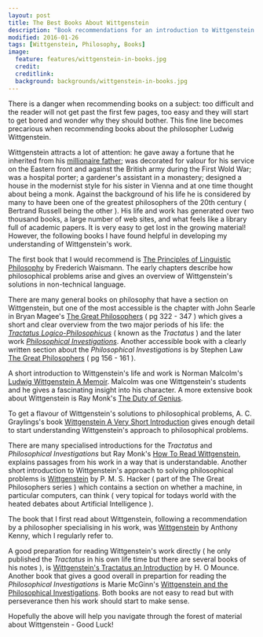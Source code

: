 ```yaml
---
layout: post
title: The Best Books About Wittgenstein
description: "Book recommendations for an introduction to Wittgenstein."
modified: 2016-01-26
tags: [Wittgenstein, Philosophy, Books]
image:
  feature: features/wittgenstein-in-books.jpg
  credit:
  creditlink:
  background: backgrounds/wittgenstein-in-books.jpg
---
```


<p>
There is a danger when recommending books on a subject: too difficult and the reader will not get
past the first few pages, too easy and they will start to get bored and wonder why they should bother. This fine line becomes precarious when recommending books about the philosopher Ludwig Wittgenstein.
</p>

Wittgenstein attracts a lot of attention: he gave away a fortune that he inherited
from his [millionaire father](https://en.wikipedia.org/wiki/Karl_Wittgenstein); was decorated for valour for his service on the Eastern front and against the British army during the First Wold War; was a hospital porter; a gardener's assistant in a monastery; designed a house in the modernist style for his sister in Vienna and at one time thought about being a monk. Against the background of his life he is considered by many to have been one of the greatest philosophers of the 20th century ( Bertrand Russell being the other ).  His life and work has generated over two thousand books, a large number of web sites, and what feels like a library full of academic papers. It is very easy to get lost in the growing material! However, the following books I have found helpful in developing my understanding of Wittgenstein's work.

The first book that I would recommend is [The Principles of Linguistic Philosophy](https://books.google.co.uk/books/about/The_Principles_of_Linguistic_Philosophy.html?id=Eg4bAAAAIAAJ&redir_esc=y) by Frederich Waismann. The early chapters describe how philosophical problems arise and gives an overview of Wittgenstein's solutions in non-technical language.   

There are many general books on philosophy that have a section on Wittgenstein, but one of the most accessible is the chapter with John Searle in
Bryan Magee's [The Great Philosophers](https://books.google.co.uk/books?id=8WjmtRd5OzgC&printsec=frontcover&dq=The+Great+Philosophers&hl=en&sa=X&ei=ZPFHVJa2NdGM7AaXroHwBA&redir_esc=y#v=onepage&q=The%20Great%20Philosophers&f=false) ( pg 322 - 347 )
which gives a short and clear overview from the two major periods of his life: the <i>[Tractatus Logico-Philosophicus](https://www.gutenberg.org/files/5740/5740-pdf.pdf)</i> ( known as the <i>Tractatus</i> ) and the later work
<i>[Philosophical Investigations](https://static1.squarespace.com/static/54889e73e4b0a2c1f9891289/t/564b61a4e4b04eca59c4d232/1447780772744/Ludwig.Wittgenstein.-.Philosophical.Investigations.pdf)</i>.
Another accessible book with a clearly written section about the <i>Philosophical Investigations</i> is by Stephen Law
<a href="https://books.google.co.uk/books?id=lsBafUQtR58C&printsec=frontcover&dq=The+Great+Philosophers&hl=en&sa=X&ei=ZPFHVJa2NdGM7AaXroHwBA&redir_esc=y#v=onepage&q=The%20Great%20Philosophers&f=false">The Great Philosophers</a> ( pg 156 - 161 ).

A short introduction to Wittgenstein's life and work is Norman Malcolm's
<a href="https://books.google.co.uk/books?id=Wof3oAEACAAJ&dq=Ludwig+Wittgenstein+A+Memoir&hl=en&sa=X&ei=B_JHVPyPAcKv7AaTj4G4Cw&redir_esc=y">Ludwig Wittgenstein A Memoir</a>.
Malcolm was one Wittgenstein's students and he gives a fascinating insight into his character. A more extensive book about Wittgenstein is Ray Monk's
<a href="https://books.google.co.uk/books?id=bYIZyldMZL8C&printsec=frontcover&dq=The+Duty+of+Genius&hl=en&sa=X&ei=TfJHVJHREqy17gay6IGYCg&redir_esc=y#v=onepage&q=The%20Duty%20of%20Genius&f=false">The Duty of Genius</a>.

To get a flavour of Wittgenstein's solutions to philosophical problems, A. C. Graylings's book
<a href="https://books.google.co.uk/books?id=kYUFhlIRZA4C&printsec=frontcover&dq=Wittgenstein+A+Very+Short+Introduction&hl=en&sa=X&ei=jvJHVMTZI6be7AaM3oHYCA&redir_esc=y#v=onepage&q=Wittgenstein%20A%20Very%20Short%20Introduction&f=false">Wittgenstein A Very Short Introduction</a> gives enough detail to start understanding Wittgenstein's approach to philosophical problems.

There are many specialised introductions for the <i>Tractatus</i> and <i>Philosophical
Investigations</i> but Ray Monk's
<a href="https://books.google.co.uk/books?id=pkDcFBOGEUAC&printsec=frontcover&dq=How+To+Read+Wittgenstein&hl=en&sa=X&ei=6fJHVM_HIKSE7gbsyYBY&redir_esc=y#v=onepage&q=How%20To%20Read%20Wittgenstein&f=false">How To Read Wittgenstein</a>, explains passages from his work in a way that is understandable. Another short introduction to Wittgenstein's approach to solving philosophical problems is
<a href="https://books.google.co.uk/books?id=M8pbQscyObgC&printsec=frontcover&dq=The+Great+Philosophers+Wittgenstein&hl=en&sa=X&ei=4fRHVIvFKM2p7AaK9YCgDw&redir_esc=y#v=onepage&q=The%20Great%20Philosophers%20Wittgenstein&f=false">Wittgenstein</a> by P. M. S. Hacker ( part of the The Great Philosophers
series ) which contains a section on whether a machine, in particular computers, can think ( very topical for todays world with the heated debates about Artificial Intelligence ).

The book that I first read about Wittgenstein, following a recommendation by a philosopher specialising in his work, was  [Wittgenstein](https://books.google.co.uk/books?id=mDy2UvPJ9xoC&printsec=frontcover&dq=Wittgenstein+Anthony+Kenny&hl=en&sa=X&ei=cPNHVOahLoSxPJyWgMgI&redir_esc=y#v=onepage&q=Wittgenstein%20Anthony%20Kenny&f=false)
by Anthony Kenny, which I regularly refer to.

A good preparation for reading Wittgenstein's work directly ( he only published the <i>Tractatus</i> in his own life time but there are several books of his notes ), is
<a href="https://books.google.co.uk/books?id=ayODpqsr6JwC&dq=Wittgenstein%27s++Tractatus+an+Introduction&hl=en&sa=X&ei=BvRHVJD9HrKv7Abgl4HwDA&redir_esc=y">Wittgenstein's Tractatus an Introduction</a>
by H. O Mounce. Another book that gives a good overall in prepartion for reading the <i>Philosophical Investigations</i> is Marie McGinn's
<a href="https://books.google.co.uk/books?id=DK6anQEACAAJ&dq=Wittgenstein+and+the+Philosophical+Investigations+McGinn&hl=en&sa=X&ei=b_RHVLvODYrC7Aag0oC4Cw&redir_esc=y" >Wittgenstein and the Philosophical Investigations</a>.
Both books are not easy to read but with perseverance then his work should start to make sense.

Hopefully the above will help you navigate through the forest of material about Wittgenstein -
Good Luck!
